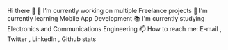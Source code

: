 Hi there 👋
🔭 I’m currently working on multiple Freelance projects
🌱 I’m currently learning Mobile App Development
📚 I'm currently studying Electronics and Communications Engineering
📫 How to reach me: E-mail , Twitter , LinkedIn ,
Github stats